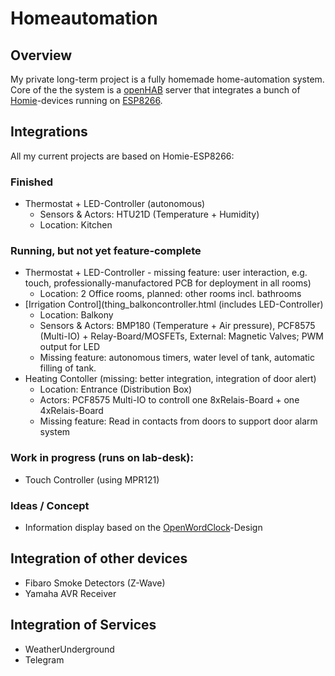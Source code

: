 # Homeautomation

## Overview
My private long-term project is a fully homemade home-automation system.
Core of the the system is a [openHAB](https://www.openhab.org) server that integrates a bunch of  [Homie](https://github.com/marvinroger/homie)-devices running on [ESP8266](https://github.com/esp8266/Arduino).

## Integrations

All my current projects are based on Homie-ESP8266:

### Finished
  * Thermostat + LED-Controller (autonomous)  
    * Sensors & Actors: HTU21D (Temperature + Humidity)
    * Location: Kitchen

### Running, but not yet feature-complete
  * Thermostat + LED-Controller - missing feature: user interaction, e.g. touch, professionally-manufactored PCB for deployment in all rooms)
    * Location: 2 Office rooms, planned: other rooms incl. bathrooms
  * [Irrigation Control](thing_balkoncontroller.html (includes LED-Controller) 
    * Location: Balkony
    * Sensors & Actors: BMP180 (Temperature + Air pressure), PCF8575 (Multi-IO) + Relay-Board/MOSFETs, External: Magnetic Valves; PWM output for LED
    * Missing feature: autonomous timers, water level of tank, automatic filling of tank.
  * Heating Contoller (missing: better integration, integration of door alert)
    * Location: Entrance (Distribution Box)
    * Actors: PCF8575 Multi-IO to controll one 8xRelais-Board + one 4xRelais-Board
    * Missing feature: Read in contacts from doors to support door alarm system
  
### Work in progress (runs on lab-desk):
  * Touch Controller (using MPR121)

### Ideas / Concept
  * Information display based on the [OpenWordClock](https://github.com/fablabnbg/OpenWordClock)-Design

## Integration of other devices
  * Fibaro Smoke Detectors (Z-Wave)
  * Yamaha AVR Receiver

## Integration of Services
  * WeatherUnderground
  * Telegram

